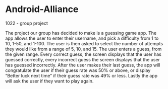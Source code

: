 # Android-Alliance
1022 - group project


The project our group has decided to make is a guessing game app. The app allows the user to enter their username, and pick a difficulty from 1 to 10, 1-50, and 1-100. The user is then asked to select the number of attempts they would like from a range of 5, 10, and 15. The user enters a guess, from the given range. Every correct guess, the screen displays that the user has guessed correctly, every incorrect guess the screen displays that the user has guessed incorrectly. After the user makes their last guess, the app will congratulate the user if their guess rate was 50% or above, or display “Better luck next time” if their guess rate was 49% or less. Lastly the app will ask the user if they want to play again.
